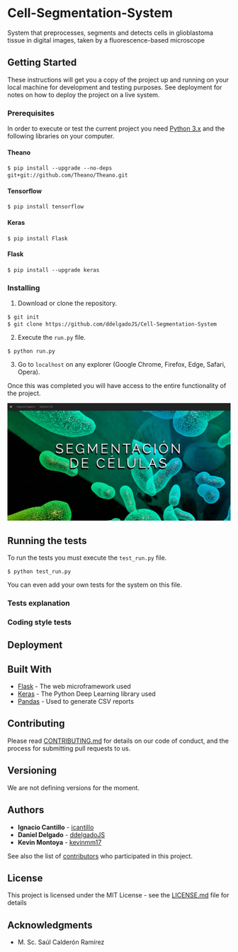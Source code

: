 
# Cell-Segmentation-System

System that preprocesses, segments and detects cells in glioblastoma tissue in digital images, taken by a fluorescence-based microscope

## Getting Started

These instructions will get you a copy of the project up and running on your local machine for development and testing purposes. See deployment for notes on how to deploy the project on a live system.

### Prerequisites

In order to execute or test the current project you need [Python 3.x](https://www.python.org/downloads/) and the following libraries on your computer.

#### Theano

```
$ pip install --upgrade --no-deps git+git://github.com/Theano/Theano.git
```

#### Tensorflow

```
$ pip install tensorflow
```

#### Keras

```
$ pip install Flask
```

#### Flask

```
$ pip install --upgrade keras
```

### Installing

1. Download or clone the repository.

```
$ git init
$ git clone https://github.com/ddelgadoJS/Cell-Segmentation-System
```

2. Execute the `run.py` file.

```
$ python run.py
```

3. Go to `localhost` on any explorer (Google Chrome, Firefox, Edge, Safari, Opera).

Once this was completed you will have access to the entire functionality of the project.

![](./Documents/images/1.png)

## Running the tests

To run the tests you must execute the `test_run.py` file.

```
$ python test_run.py
```

You can even add your own tests for the system on this file.

### Tests explanation

### Coding style tests

## Deployment

## Built With

* [Flask](http://flask.pocoo.org/) - The web microframework used
* [Keras](https://keras.io/) - The Python Deep Learning library used
* [Pandas](https://pandas.pydata.org/) - Used to generate CSV reports

## Contributing

Please read [CONTRIBUTING.md](CONTRIBUTING.md) for details on our code of conduct, and the process for submitting pull requests to us.

## Versioning

We are not defining versions for the moment.

## Authors

* **Ignacio Cantillo** - [icantillo](https://github.com/icantillo)
* **Daniel Delgado** - [ddelgadoJS](https://github.com/ddelgadoJS)
* **Kevin Montoya** - [kevinmm17](https://github.com/kevinmm17)

See also the list of [contributors](https://github.com/ddelgadoJS/Cell-Segmentation-System/graphs/contributors) who participated in this project.

## License

This project is licensed under the MIT License - see the [LICENSE.md](LICENSE) file for details

## Acknowledgments

* M. Sc. Saúl Calderón Ramírez
